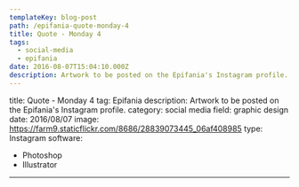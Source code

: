 ```yaml
---
templateKey: blog-post
path: /epifania-quote-monday-4
title: Quote - Monday 4
tags:
  - social-media
  - epifania
date: 2016-08-07T15:04:10.000Z
description: Artwork to be posted on the Epifania's Instagram profile.
---
```


title: Quote - Monday 4
tag: Epifania
description: Artwork to be posted on the Epifania's Instagram profile.
category: social media
field: graphic design
date: 2016/08/07
image: https://farm9.staticflickr.com/8686/28839073445_06af408985
type: Instagram
software:
- Photoshop
- Illustrator
---
